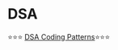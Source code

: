 # DSA

:star::star::star: [DSA Coding Patterns](https://github.com/Chanda-Abdul/Several-Coding-Patterns-for-Solving-Data-Structures-and-Algorithms-Problems-during-Interviews/tree/main):star::star::star: